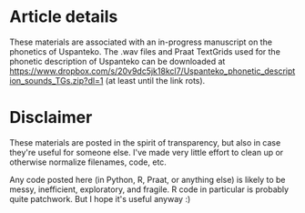 # Article details #
These materials are associated with an in-progress manuscript on the phonetics of Uspanteko. The .wav files and Praat TextGrids used for the phonetic description of Uspanteko can be downloaded at https://www.dropbox.com/s/20v9dc5jk18kcl7/Uspanteko_phonetic_description_sounds_TGs.zip?dl=1 (at least until the link rots).

# Disclaimer #
These materials are posted in the spirit of transparency, but also in case they're useful for someone else. I've made very little effort to clean up or otherwise normalize filenames, code, etc.

Any code posted here (in Python, R, Praat, or anything else) is likely to be messy, inefficient, exploratory, and fragile. R code in particular is probably quite patchwork. But I hope it's useful anyway :)
